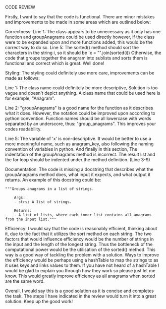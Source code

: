 CODE REVIEW

Firstly, I want to say that the code is functional. There are minor mistakes and improvements to be made in some areas which are outlined below:

Correctness: 
Line 1: The class appears to be unnecessary as it only has one function and groupAnagrams could be used directly however, if the class were to be expanded upon and more functions added, this would be the correct way to do so. 
Line 5: The sorted() method should sort the characters in the string i, so it should be 'x = "".join(sorted(i))
Otherwise, the code that groups together the anagram into sublists and sorts them is functional and correct which is great. Well done!

Styling:
The styling could definitely use more care, improvements can be made as follows:

Line 1: The class name could definitely be more descriptive, Solution is too vague and doesn't depict anything. A class name that could be used here is for example, "Anagram". 

Line 2: "groupAnagrams" is a good name for the function as it describes what it does. However, the notation could be improved upon according to python convention. Function names should be all lowercase with words separated by an underscore, thus: "group_anagrams". This improves your codes readability.

Line 5: The variable of 'x' is non-descriptive. It would be better to use a more meaningful name, such as anagram_key, also following the naming convention of variables in python.
And finally in this section, The indentation of the groupAnagrams method is incorrect. The result list and the for loop should be indented under the method definition. (Line 3-9)

Documentation:
The code is missing a docstring that describes what the groupAnagrams method does, what input it expects, and what output it returns.
An example of this docstring could be: 

    """Groups anagrams in a list of strings.

        Args:
        - strs: A list of strings.

        Returns:
        - A list of lists, where each inner list contains all anagrams from the input list."""

Efficiency:
I would say that the code is reasonably efficient, thinking about it, due to the fact that it utilizes the sort method on each string. The two factors that would influence efficiency would be the number of strings in the input and the length of the longest string. Thus the bottleneck of the computational power would be the utilisation of the sorted() method. This way is a good way of tackling the problem with a solution. 
Ways to improve the efficiency would be perhaps using a hashTable to map the strings to as it uses keys and links values to them. If you have not heard of a hashTable I would be glad to explain you through how they work so please just let me know. This would greatly improve efficiency as all anagrams when sorted are the same word. 

Overall, I would say this is a good solution as it is concise and completes the task. The steps I have indicated in the review would turn it into a great solution. Keep up the good work!



